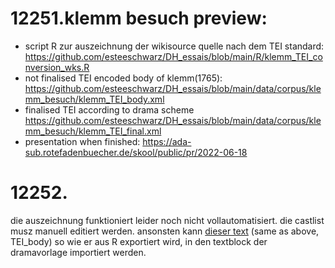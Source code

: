 # 12251.klemm besuch preview:
- script R zur auszeichnung der wikisource quelle nach dem TEI standard: https://github.com/esteeschwarz/DH_essais/blob/main/R/klemm_TEI_conversion_wks.R
- not finalised TEI encoded body of klemm(1765): https://github.com/esteeschwarz/DH_essais/blob/main/data/corpus/klemm_besuch/klemm_TEI_body.xml
- finalised TEI according to drama scheme https://github.com/esteeschwarz/DH_essais/blob/main/data/corpus/klemm_besuch/klemm_TEI_final.xml
- presentation when finished: https://ada-sub.rotefadenbuecher.de/skool/public/pr/2022-06-18

# 12252.
die auszeichnung funktioniert leider noch nicht vollautomatisiert. die castlist musz manuell editiert werden. ansonsten kann [dieser text](https://github.com/esteeschwarz/DH_essais/blob/main/data/corpus/klemm_besuch/klemm_TEI_body.xml) (same as above, TEI_body) so wie er aus R exportiert wird, in den textblock der dramavorlage importiert werden.  